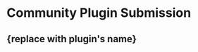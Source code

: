 <!-- 
_[Please make sure you have read the submission guidelines before posting an PR](https://github.com/nrwl/nx/blob/master/CONTRIBUTING.md#submit-pr)_

# Community Plugin Submission

Thanks for submitting your Nx Plugin to our community plugins list. Make sure to follow these steps to ensure that your PR is approved in a timely manner.

## Steps to Submit Your Plugin
- Use the following commit message template: `chore(core): nx plugin submission [PLUGIN_NAME]`
- Update the `community/approved-plugins.json` file with a new entry for your plugin that includes `name`, `url`, `description`:

Example:

```json
// community/approved-plugins.json

[{
    "name": "@community/plugin",
    "url": "https://github.com/community/plugin",
    "description": "This plugin provides the following capabilities."
}]
```

Once merged, your will plugin will be available when running the `nx list` command, and will also be available in the Plugin browser on [nx.dev](https://nx.dev)
-->

# Community Plugin Submission

## {replace with plugin's name}

<!-- 
Describe what your plugin is and what is its goal or issues it addresses.  If you don't provide a description, we will not merge your PR.
Is it focused on a technology, tooling or behaviour? Does the plugin provide generators, executors or graph support?
Do you know who is already using the plugin? Mention who is the author of the plugin.
-->
